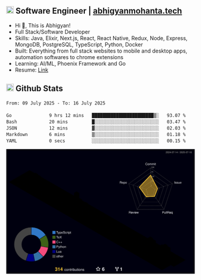 ## <img src="https://media.giphy.com/media/v1.Y2lkPTc5MGI3NjExNjBuMTFuMDMxcjR0OXp2Zjk5Z3A2ajkzYWpiaDFmdWJhZzY2anM1MCZlcD12MV9naWZzX3NlYXJjaCZjdD1n/UcK7JalnjCz0k/giphy.gif" width="20" height="20" /> Software Engineer | [abhigyanmohanta.tech](https://abhigyanmohanta.tech)


- Hi 👋, This is Abhigyan!
- Full Stack/Software Developer
- Skills: Java, Elixir, Next.js, React, React Native, Redux, Node, Express, MongoDB, PostgreSQL, TypeScript, Python, Docker
- Built: Everything from full stack websites to mobile and desktop apps, automation softwares to chrome extensions
- Learning: AI/ML, Phoenix Framework and Go
- Resume: [Link](https://abhigyan-mohanta.github.io/resume/)


## <img src="https://media.giphy.com/media/v1.Y2lkPTc5MGI3NjExOTVzbjE3Z3F6bDhrNGtzYWpiODJkeTRhcHRqN3MwaGV2cTZ3ajR3eCZlcD12MV9naWZzX3NlYXJjaCZjdD1n/o0vwzuFwCGAFO/giphy.gif" width="20" height="20" /> Github Stats
<!--START_SECTION:waka-->

```txt
From: 09 July 2025 - To: 16 July 2025

Go              9 hrs 12 mins   ███████████████████████▒░   93.07 %
Bash            20 mins         █░░░░░░░░░░░░░░░░░░░░░░░░   03.47 %
JSON            12 mins         ▓░░░░░░░░░░░░░░░░░░░░░░░░   02.03 %
Markdown        6 mins          ▒░░░░░░░░░░░░░░░░░░░░░░░░   01.18 %
YAML            0 secs          ░░░░░░░░░░░░░░░░░░░░░░░░░   00.15 %
```

<!--END_SECTION:waka-->
![](./profile-3d-contrib/profile-night-rainbow.svg)
